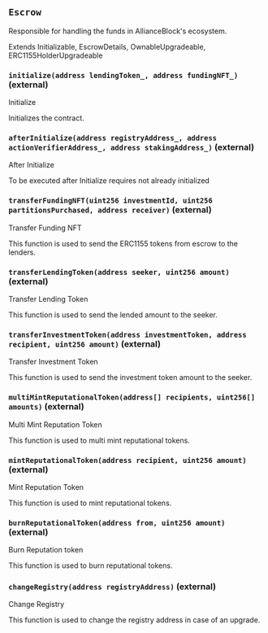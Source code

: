 ## `Escrow`

Responsible for handling the funds in AllianceBlock's ecosystem.


Extends Initializable, EscrowDetails, OwnableUpgradeable, ERC1155HolderUpgradeable


### `initialize(address lendingToken_, address fundingNFT_)` (external)


Initialize


Initializes the contract.


### `afterInitialize(address registryAddress_, address actionVerifierAddress_, address stakingAddress_)` (external)

After Initialize


To be executed after Initialize
requires not already initialized


### `transferFundingNFT(uint256 investmentId, uint256 partitionsPurchased, address receiver)` (external)

Transfer Funding NFT


This function is used to send the ERC1155 tokens from escrow to the lenders.


### `transferLendingToken(address seeker, uint256 amount)` (external)

Transfer Lending Token


This function is used to send the lended amount to the seeker.


### `transferInvestmentToken(address investmentToken, address recipient, uint256 amount)` (external)

Transfer Investment Token


This function is used to send the investment token amount to the seeker.



### `multiMintReputationalToken(address[] recipients, uint256[] amounts)` (external)

Multi Mint Reputation Token


This function is used to multi mint reputational tokens.


### `mintReputationalToken(address recipient, uint256 amount)` (external)

Mint Reputation Token


This function is used to mint reputational tokens.


### `burnReputationalToken(address from, uint256 amount)` (external)

Burn Reputation token


This function is used to burn reputational tokens.


### `changeRegistry(address registryAddress)` (external)

Change Registry


This function is used to change the registry address in case of an upgrade.



